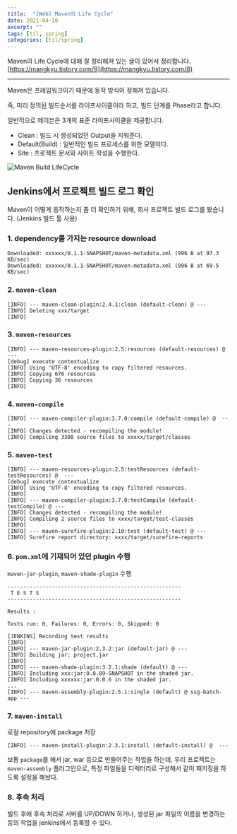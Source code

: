 ```yaml
---
title:  "[Web] Maven의 Life Cycle"
date: 2021-04-10
excerpt: ""
tags: [til, spring]
categories: [til/spring]
---
```


Maven의 Life Cycle에 대해 잘 정리해져 있는 글이 있어서 정리합니다.
[https://mangkyu.tistory.com/8](https://mangkyu.tistory.com/8)

---

Maven은 프레임워크이기 때문에 동작 방식이 정해져 있습니다.

즉, 미리 정의된 빌드순서를 라이프사이클이라 하고, 빌드 단계를 Phase라고 합니다.

일반적으로 메이븐은 3개의 표준 라이프사이클을 제공합니다.

- Clean : 빌드 시 생성되었던 Output을 지워준다.
- Default(Build) : 일반적인 빌드 프로세스를 위한 모델이다.
- Site : 프로젝트 문서와 사이트 작성을 수행한다.

![Maven Build LifeCycle](https://t1.daumcdn.net/cfile/tistory/993CC83359FB369723)

## Jenkins에서 프로젝트 빌드 로그 확인

Maven이 어떻게 동작하는지 좀 더 확인하기 위해, 회사 프로젝트 빌드 로그를 봤습니다. (Jenkins 빌드 툴 사용)

### 1. dependency를 가지는 resource download

``` console
Downloaded: xxxxxx/0.1.1-SNAPSHOT/maven-metadata.xml (996 B at 97.3 KB/sec)
Downloaded: xxxxxx/0.1.1-SNAPSHOT/maven-metadata.xml (996 B at 69.5 KB/sec)
```

### 2. `maven-clean`

``` console
[INFO] --- maven-clean-plugin:2.4.1:clean (default-clean) @ ---
[INFO] Deleting xxx/target
[INFO]
```

### 3. `maven-resources`

``` console
[INFO] --- maven-resources-plugin:2.5:resources (default-resources) @ ---
[debug] execute contextualize
[INFO] Using 'UTF-8' encoding to copy filtered resources.
[INFO] Copying 676 resources
[INFO] Copying 36 resources
[INFO]
```

### 4. `maven-compile`

``` console
[INFO] --- maven-compiler-plugin:3.7.0:compile (default-compile) @  ---
[INFO] Changes detected - recompiling the module!
[INFO] Compiling 3388 source files to xxxxx/target/classes
```

### 5. `maven-test`

``` console
[INFO] --- maven-resources-plugin:2.5:testResources (default-testResources) @  ---
[debug] execute contextualize
[INFO] Using 'UTF-8' encoding to copy filtered resources.
[INFO]
[INFO] --- maven-compiler-plugin:3.7.0:testCompile (default-testCompile) @ ---
[INFO] Changes detected - recompiling the module!
[INFO] Compiling 2 source files to xxxx/target/test-classes
[INFO]
[INFO] --- maven-surefire-plugin:2.10:test (default-test) @ ---
[INFO] Surefire report directory: xxxx/target/surefire-reports
```

### 6. `pom.xml`에 기재되어 있던 plugin 수행

`maven-jar-plugin`, `maven-shade-plugin` 수행

``` console
-------------------------------------------------------
 T E S T S
-------------------------------------------------------

Results :

Tests run: 0, Failures: 0, Errors: 0, Skipped: 0

[JENKINS] Recording test results
[INFO]
[INFO] --- maven-jar-plugin:2.3.2:jar (default-jar) @ ---
[INFO] Building jar: project.jar
[INFO]
[INFO] --- maven-shade-plugin:3.2.1:shade (default) @ ---
[INFO] Including xxx:jar:0.0.89-SNAPSHOT in the shaded jar.
[INFO] Including xxxxxx:jar:0.0.6 in the shaded jar.
...
[INFO] --- maven-assembly-plugin:2.5.1:single (default) @ ssg-batch-app ---
```

### 7. `maven-install`

로컬 repository에 package 저장

``` console
[INFO] --- maven-install-plugin:2.3.1:install (default-install) @  ---
```

보통 `package`를 해서 jar, war 등으로 만들어주는 작업을 하는데, 우리 프로젝트는 `maven-assembly` 플러그인으로, 특정 파일들을 디렉터리로 구성해서 같이 패키징을 하도록 설정을 해놨다.

### 8. 후속 처리

빌드 후에 후속 처리로 서버를 UP/DOWN 하거나, 생성된 jar 파일의 이름을 변경하는 등의 작업을 jenkins에서 등록할 수 있다.
